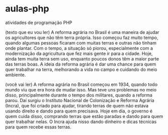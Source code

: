 # aulas-php
 atividades de programação PHP



(texto que eu vou ler)
A reforma agrária no Brasil é uma maneira de ajudar os agricultores que não têm terra própria. Isso começou faz muito tempo, quando algumas pessoas ficaram com muitas terras e outras não tinham onde plantar. Com o tempo, a situação só piorou, especialmente com a modernização da agricultura que fez mais gente ir para a cidade.
Hoje, ainda tem muita terra sem uso, enquanto poucos donos têm a maior parte das terras boas. A ideia da reforma agrária é dar uma chance para quem quer trabalhar na terra, melhorando a vida no campo e cuidando do meio ambiente.

(você vai ler)
A reforma agrária no Brasil começou em 1934, quando todo mundo viu que era hora de mudar isso. Mas teve uns problemas no meio disso, principalmente durante o tempo dos militares, quando a reforma parou. Daí surgiu o Instituto Nacional de Colonização e Reforma Agrária (Incra), que foi criado para ajudar, tirando terras de quem não estava usando direito e dando para quem precisava.
Hoje em dia, o governo é quem cuida disso, comprando terras que estão paradas e dando para quem quer trabalhar nelas. O Incra ajuda nisso dando dinheiro e dicas técnicas para quem recebe essas terras.